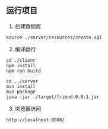 ## 运行项目

1. 创建数据库
```
source ./server/resources/create.sql
```

2. 编译运行
```
cd ./client
npm install
npm run build

cd ../server
mvn install
mvn package
java -jar ./target/friend-0.0.1.jar
```

3. 浏览器访问
```
http://localhost:8080/
```
